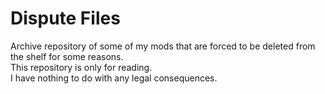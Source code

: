 # Dispute Files
Archive repository of some of my mods that are forced to be deleted from the shelf for some reasons.  
This repository is only for reading.  
I have nothing to do with any legal consequences.
